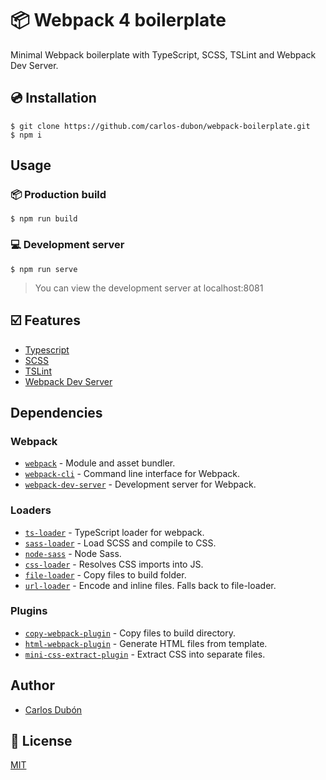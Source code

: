 # 📦 Webpack 4 boilerplate

Minimal Webpack boilerplate with TypeScript, SCSS, TSLint and Webpack Dev Server.

## 💿 Installation

    $ git clone https://github.com/carlos-dubon/webpack-boilerplate.git
    $ npm i

## Usage

### 📦 Production build

    $ npm run build


### 💻 Development server

    $ npm run serve
> You can view the development server at localhost:8081

## ☑️ Features

- [Typescript](https://www.typescriptlang.org/)
- [SCSS](https://sass-lang.com/)
- [TSLint](https://palantir.github.io/tslint/)
- [Webpack Dev Server](https://github.com/webpack/webpack-dev-server)

## Dependencies

### Webpack

-   [`webpack`](https://github.com/webpack/webpack)  - Module and asset bundler.
-   [`webpack-cli`](https://github.com/webpack/webpack-cli)  - Command line interface for Webpack.
-   [`webpack-dev-server`](https://github.com/webpack/webpack-dev-server)  - Development server for Webpack.

### Loaders

- [`ts-loader`]() - TypeScript loader for webpack.
-   [`sass-loader`](https://webpack.js.org/loaders/sass-loader/)  - Load SCSS and compile to CSS.
-   [`node-sass`](https://github.com/sass/node-sass)  - Node Sass.
-   [`css-loader`](https://webpack.js.org/loaders/css-loader/)  - Resolves CSS imports into JS.
-   [`file-loader`](https://webpack.js.org/loaders/file-loader/)  - Copy files to build folder.
-   [`url-loader`](https://webpack.js.org/loaders/url-loader/)  - Encode and inline files. Falls back to file-loader.

### Plugins

-   [`copy-webpack-plugin`](https://github.com/webpack-contrib/copy-webpack-plugin)  - Copy files to build directory.
-   [`html-webpack-plugin`](https://github.com/jantimon/html-webpack-plugin)  - Generate HTML files from template.
-   [`mini-css-extract-plugin`](https://github.com/webpack-contrib/mini-css-extract-plugin)  - Extract CSS into separate files.

## Author
- [Carlos Dubón](https://github.com/carlos-dubon/)

## 🔑 License

[MIT](https://github.com/carlos-dubon/webpack-boilerplate/blob/master/LICENSE)
